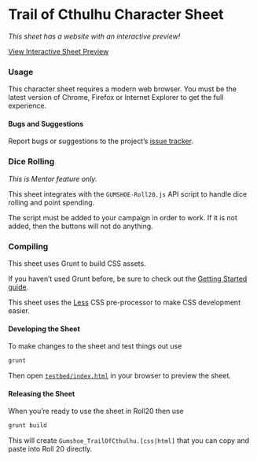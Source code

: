 # Trail of Cthulhu Character Sheet

*This sheet has a website with an interactive preview!*

[View Interactive Sheet Preview](https://ramblurr.github.io/roll20-character-sheets/)

### Usage

This character sheet requires a modern web browser. You must be the latest
version of Chrome, Firefox or Internet Explorer to get the full experience.

#### Bugs and Suggestions

Report bugs or suggestions to the project’s [issue
tracker](https://github.com/Ramblurr/roll20-character-sheets/issues).

### Dice Rolling

*This is Mentor feature only.*

This sheet integrates with the `GUMSHOE-Roll20.js` API script to handle
dice rolling and point spending.

The script must be added to your campaign in order to work. If it is not added,
then the buttons will not do anything.

### Compiling

This sheet uses Grunt to build CSS assets.

If you haven’t used Grunt before, be sure to check out the [Getting Started
guide](http://gruntjs.com/getting-started).

This sheet uses the [Less](http://lesscss.org/) CSS pre-processor to make CSS
development easier.

#### Developing the Sheet

To make changes to the sheet and test things out use

```bash
grunt
```

Then open [`testbed/index.html`](testbed/index.html) in your browser to preview
the sheet.

#### Releasing the Sheet

When you’re ready to use the sheet in Roll20 then use

```bash
grunt build
```

This will create `Gumshoe_TrailOfCthulhu.[css|html]` that you can copy and
paste into Roll 20 directly.

